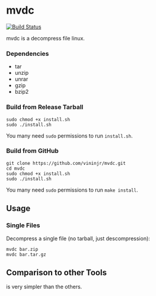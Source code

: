 mvdc
====

[![Build Status](https://travis-ci.org/vasi/pixz.svg?branch=master)](https://vininjr.github.io)

mvdc is a decompress file linux.

### Dependencies

-   tar
-   unzip
-   unrar
-   gzip
-   bzip2

### Build from Release Tarball

```
sudo chmod +x install.sh
sudo ./install.sh
```

You many need `sudo` permissions to run `install.sh`.

### Build from GitHub

```
git clone https://github.com/vininjr/mvdc.git
cd mvdc
sudo chmod +x install.sh
sudo ./install.sh
```

You many need `sudo` permissions to run `make install`.

Usage
-----

### Single Files

Decompress a single file (no tarball, just descompression):

    mvdc bar.zip
    mvdc bar.tar.gz

Comparison to other Tools
-------------------------

is very simpler than the others.
